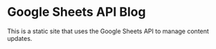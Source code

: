 # Google Sheets API Blog

This is a static site that uses the Google Sheets API to manage content updates.
